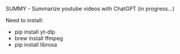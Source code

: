 SUMMY - Summarize youtube videos with ChatGPT (in progress...)

Need to install:
- pip install yt-dlp
- brew install ffmpeg
- pip install librosa